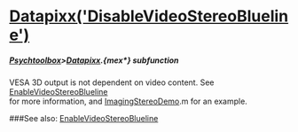 # [Datapixx('DisableVideoStereoBlueline')](Datapixx-DisableVideoStereoBlueline) 
##### [Psychtoolbox](Pyschtoolbox)>[Datapixx](Datapixx).{mex*} subfunction


VESA 3D output is not dependent on video content. See [EnableVideoStereoBlueline](EnableVideoStereoBlueline)  
for more information, and [ImagingStereoDemo](ImagingStereoDemo).m for an example.  
  


###See also:
[EnableVideoStereoBlueline](Datapixx-EnableVideoStereoBlueline)

